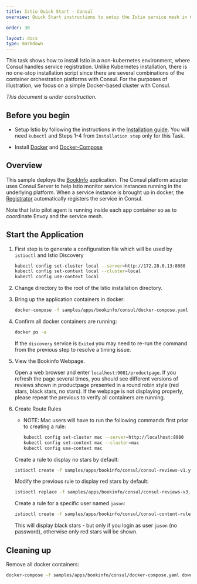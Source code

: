 ```yaml
---
title: Istio Quick Start - Consul
overview: Quick Start instructions to setup the Istio service mesh in Consul-based infrastructure.

order: 30

layout: docs
type: markdown
---
```


This task shows how to install Istio in a non-kubernetes environment, where
Consul handles service registration. Unlike Kubernetes installation, there
is no one-stop installation script since there are several combinations of
the container orchestration platforms with Consul. For the purposes of
illustration, we focus on a simple Docker-based cluster with Consul.

_This document is under construction._

## Before you begin

* Setup Istio by following the instructions in the [Installation guide](./install-kubernetes.html).
  You will need `kubectl` and Steps 1-4 from `Installation step` only for this Task.

* Install [Docker](https://docs.docker.com/engine/installation/#cloud) and 
  [Docker-Compose](https://docs.docker.com/compose/install/)

## Overview

This sample deploys the [BookInfo]({{home}}/docs/samples/bookinfo.html) application. The Consul platform 
adapter uses Consul Server to help Istio monitor service instances running in the underlying platform. 
When a service instance is brought up in docker, the [Registrator](http://gliderlabs.github.io/registrator/latest/) 
automatically registers the service in Consul.

Note that Istio pilot agent is running inside each app container so as to coordinate Envoy and the service mesh.

## Start the Application

1. First step is to generate a configuration file which will be used by `istioctl` and Istio Discovery

    ```bash
    kubectl config set-cluster local --server=http://172.28.0.13:8080
    kubectl config set-context local --cluster=local
    kubectl config use-context local
    ```
    
1. Change directory to the root of the Istio installation directory.

1. Bring up the application containers in docker:

    ```bash
    docker-compose -f samples/apps/bookinfo/consul/docker-compose.yaml up -d
    ```
    
1. Confirm all docker containers are running:

   ```bash
   docker ps -a
   ```

    If the `discovery` service is `Exited` you may need to re-run the command from the previous step to resolve a 
    timing issue.
    
1. View the Bookinfo Webpage.

    Open a web browser and enter `localhost:9081/productpage`.  If you refresh the page several times, you 
    should see different versions of reviews shown in productpage presented in a round robin style 
    (red stars, black stars, no stars). If the webpage is not displaying properly, please repeat the previous
    to verify all containers are running.
    
1. Create Route Rules

    * NOTE: Mac users will have to run the following commands first prior to creating a rule:

        ```bash
        kubectl config set-cluster mac --server=http://localhost:8080
        kubectl config set-context mac --cluster=mac
        kubectl config use-context mac
        ```

    Create a rule to display no stars by default:

    ```bash
    istioctl create -f samples/apps/bookinfo/consul/consul-reviews-v1.yaml
    ```
    
    Modify the previous rule to display red stars by default:

    ```bash
    istioctl replace -f samples/apps/bookinfo/consul/consul-reviews-v3.yaml
    ```

    Create a rule for a specific user named `jason`:

    ```bash
    istioctl create -f samples/apps/bookinfo/consul/consul-content-rule.yaml
    ```
    
    This will display black stars - but only if you login as user `jason` (no password), otherwise only red 
    stars will be shown.

## Cleaning up

Remove all docker containers:

  ```bash
  docker-compose -f samples/apps/bookinfo/consul/docker-compose.yaml down
  ```
